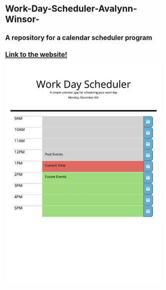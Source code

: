 # Work-Day-Scheduler-Avalynn-Winsor-
## A repository for a calendar scheduler program
## [Link to the website!](https://github.com/avalynnw/Work-Day-Scheduler-Avalynn-Winsor-)
![Screenshot of the Website](https://github.com/avalynnw/Work-Day-Scheduler-Avalynn-Winsor-/blob/main/assets/images/screenshot.jpg)